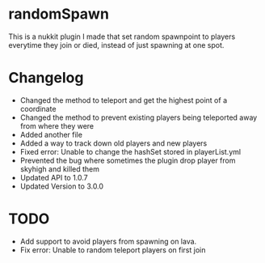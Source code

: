 # randomSpawn
This is a nukkit plugin I made that set random spawnpoint to players everytime they join or died, instead of just spawning at one spot.


# Changelog
- Changed the method to teleport and get the highest point of a coordinate 
- Changed the method to prevent existing players being teleported away from where they were 
- Added another file
- Added a way to track down old players and new players
- Fixed error: Unable to change the hashSet stored in playerList.yml
- Prevented the bug where sometimes the plugin drop player from skyhigh and killed them
- Updated API to 1.0.7
- Updated Version to 3.0.0

# TODO
- Add support to avoid players from spawning on lava.
- Fix error: Unable to random teleport players on first join



